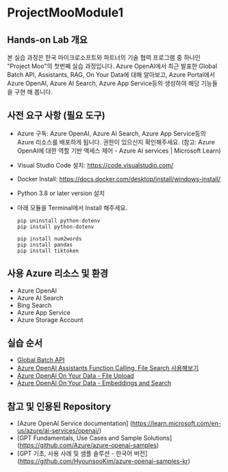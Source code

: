 # ProjectMooModule1

## Hands-on Lab 개요

본 실습 과정은 한국 마이크로소프트와 파트너의 기술 협력 프로그램 중 하나인 "Project Moo"의 첫번째 실습 과정입니다. Azure OpenAI에서 최근 발표한 Global Batch API, Assistants, RAG, On Your Data에 대해 알아보고, Azure Portal에서 Azure OpenAI, Azure AI Search, Azure App Service등의 생성하여 해당 기능들을 구현 해 봅니다.

## 사전 요구 사항 (필요 도구)

* Azure 구독: Azure OpenAI, Azure AI Search, Azure App Service등의 Azure 리소스를 배포하게 됩니다. 권한이 있으신지 확인해주세요. (참고: Azure OpenAI에 대한 역할 기반 액세스 제어 - Azure AI services | Microsoft Learn)
* Visual Studio Code 설치: https://code.visualstudio.com/
* Docker Install: https://docs.docker.com/desktop/install/windows-install/
* Python 3.8 or later version 설치
* 아래 모듈을 Terminal에서 Install 해주세요.

    ```
    pip uninstall python-dotenv
    pip install python-dotenv
    ```

    ```
    pip install num2words
    pip install pandas
    pip install tiktoken
    ```

## 사용 Azure 리소스 및 환경

* Azure OpenAI
* Azure AI Search
* Bing Search
* Azure App Service
* Azure Storage Account

## 실습 순서

* [Global Batch API](https://github.com/jeongaelee/ProjectMooModule1/blob/main/Batch.md)
* [Azure OpenAI Assistants Function Calling, File Search 사용해보기](https://github.com/jeongaelee/ProjectMooModule1/blob/main/Assistants.md)
* [Azure OpenAI On Your Data - File Upload](https://github.com/jeongaelee/ProjectMooModule1/blob/main/OnYourData-FileUpload.md)
* [Azure OpenAI On Your Data - Embeddings and Search](https://github.com/jeongaelee/ProjectMooModule1/blob/main/OnYourData-EmbeddingsAndSearch.md)

## 참고 및 인용된 Repository

* [Azure OpenAI Service documentation] (https://learn.microsoft.com/en-us/azure/ai-services/openai/)
* [GPT Fundamentals, Use Cases and Sample Solutions] (https://github.com/Azure/azure-openai-samples)
* [GPT 기초, 사용 사례 및 샘플 솔루션 - 한국어 버전] (https://github.com/HyounsooKim/azure-openai-samples-kr)
